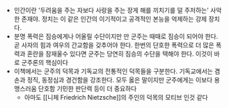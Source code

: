 - 인간이란 '두려움을 주는 자보다 사랑을 주는 장게 해를 끼치기를 덜 주저하는' 사악한 존재야. 정치는 이 같은 인간의 이기적이고 공격적인 본능을 억제하는 강제 장치다.
- 분명 폭력은 짐승에게나 어울릴 수단이지만 만 군주는 때때로 짐승이 되어야 한다. 곧 사자의 힘과 여우의 간교함을 갖추어야 한다. 한번의 단호한 폭력으로 더 많은 폭력과 혼란을 잠재울수 있다면 군주는 당연히 짐승의 수단을 택해야 한다. 이것이 바로 군주론의 핵심이다
- 이책에서는 군주의 덕목과 기독교의 전통적인 덕목들을 구분한다. 기독교에서는 겸손과 정직, 동정심과 경건함을 강조한다. 모두 옳은 말이지만 군주에게는 이보다 용맹스러움 단호함 기민한 판단력 등이 더 중요하다
    - 아마도 [[니체 Friedrich Nietzsche]]의 주인의 덕목의 모티브 인것 같다
